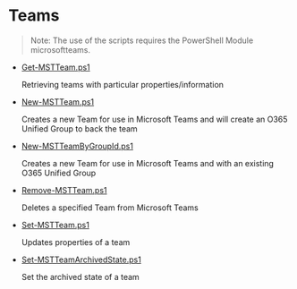 # Teams

> Note: The use of the scripts requires the PowerShell Module microsoftteams.

+ [Get-MSTTeam.ps1](./Get-MSTTeam.ps1)

  Retrieving teams with particular properties/information

+ [New-MSTTeam.ps1](./New-MSTTeam.ps1)

  Creates a new Team for use in Microsoft Teams and will create an O365 Unified Group to back the team

+ [New-MSTTeamByGroupId.ps1](./New-MSTTeamByGroupId.ps1)

  Creates a new Team for use in Microsoft Teams and with an existing O365 Unified Group

+ [Remove-MSTTeam.ps1](./Remove-MSTTeam.ps1)

  Deletes a specified Team from Microsoft Teams

+ [Set-MSTTeam.ps1](./Set-MSTTeam.ps1)

  Updates properties of a team

+ [Set-MSTTeamArchivedState.ps1](./Set-MSTTeamArchivedState.ps1)

  Set the archived state of a team